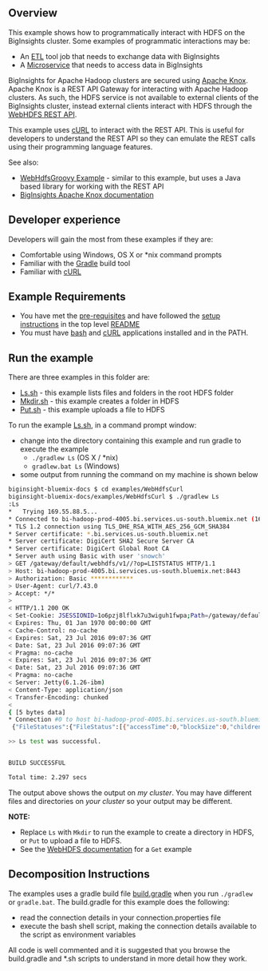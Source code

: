 ## Overview

This example shows how to programmatically interact with HDFS on the BigInsights cluster.  Some examples of programmatic interactions may be:

- An [ETL](https://en.wikipedia.org/wiki/Extract,_transform,_load) tool job that needs to exchange data with BigInsights
- A [Microservice](https://en.wikipedia.org/wiki/Microservices) that needs to access data in BigInsights

BigInsights for Apache Hadoop clusters are secured using [Apache Knox](https://knox.apache.org/).  Apache Knox is a REST API Gateway for interacting with Apache Hadoop clusters.  As such, the HDFS service is not available to external clients of the BigInsights cluster, instead external clients interact with HDFS through the [WebHDFS REST API](http://hadoop.apache.org/docs/stable/hadoop-project-dist/hadoop-hdfs/WebHDFS.html).

This example uses [cURL](https://curl.haxx.se/) to interact with the REST API. This is useful for developers to understand the REST API so they can emulate the REST calls using their programming language features.

See also:

- [WebHdfsGroovy Example](../WebHdfsGroovy/README.md) - similar to this example, but uses a Java based library for working with the REST API
- [BigInsights Apache Knox documentation](https://www.ibm.com/support/knowledgecenter/en/SSPT3X_4.2.0/com.ibm.swg.im.infosphere.biginsights.admin.doc/doc/knox_overview.html)


## Developer experience

Developers will gain the most from these examples if they are:

- Comfortable using Windows, OS X or *nix command prompts
- Familiar with the [Gradle](https://gradle.org/) build tool
- Familiar with  [cURL](https://curl.haxx.se/)

## Example Requirements

- You have met the [pre-requisites](../../README.md#pre-requisites) and have followed the [setup instructions](../../README.md#setup-instructions) in the top level [README](../../README.md)
- You must have [bash](https://www.gnu.org/software/bash/) and [cURL](https://curl.haxx.se/) applications installed and in the PATH.

## Run the example

There are three examples in this folder are:

- [Ls.sh](./Ls.sh) - this example lists files and folders in the root HDFS folder
- [Mkdir.sh](./Mkdir.sh) - this example creates a folder in HDFS
- [Put.sh](./Put.sh) - this example uploads a file to HDFS

To run the example [Ls.sh](./Ls.sh), in a command prompt window:

   - change into the directory containing this example and run gradle to execute the example
      - `./gradlew Ls` (OS X / *nix)
      - `gradlew.bat Ls` (Windows)
   - some output from running the command on my machine is shown below 

```bash
biginsight-bluemix-docs $ cd examples/WebHdfsCurl
biginsight-bluemix-docs/examples/WebHdfsCurl $ ./gradlew Ls
:Ls
*   Trying 169.55.88.5...
* Connected to bi-hadoop-prod-4005.bi.services.us-south.bluemix.net (169.55.88.5) port 8443 (#0)
* TLS 1.2 connection using TLS_DHE_RSA_WITH_AES_256_GCM_SHA384
* Server certificate: *.bi.services.us-south.bluemix.net
* Server certificate: DigiCert SHA2 Secure Server CA
* Server certificate: DigiCert Global Root CA
* Server auth using Basic with user 'snowch'
> GET /gateway/default/webhdfs/v1//?op=LISTSTATUS HTTP/1.1
> Host: bi-hadoop-prod-4005.bi.services.us-south.bluemix.net:8443
> Authorization: Basic ************
> User-Agent: curl/7.43.0
> Accept: */*
>
< HTTP/1.1 200 OK
< Set-Cookie: JSESSIONID=1o6pzj8lflxk7u3wiguh1fwpa;Path=/gateway/default;Secure;HttpOnly
< Expires: Thu, 01 Jan 1970 00:00:00 GMT
< Cache-Control: no-cache
< Expires: Sat, 23 Jul 2016 09:07:36 GMT
< Date: Sat, 23 Jul 2016 09:07:36 GMT
< Pragma: no-cache
< Expires: Sat, 23 Jul 2016 09:07:36 GMT
< Date: Sat, 23 Jul 2016 09:07:36 GMT
< Pragma: no-cache
< Server: Jetty(6.1.26-ibm)
< Content-Type: application/json
< Transfer-Encoding: chunked
<
{ [5 bytes data]
* Connection #0 to host bi-hadoop-prod-4005.bi.services.us-south.bluemix.net left intact
 {"FileStatuses":{"FileStatus":[{"accessTime":0,"blockSize":0,"childrenNum":9,"fileId":16935,"group":"hdfs","length":0,"modificationTime":1469253686371,"owner":"ams","pathSuffix":"amshbase","permission":"775","replication":0,"storagePolicy":0,"type":"DIRECTORY"},{"accessTime":0,"blockSize":0,"childrenNum":1,"fileId":16394,"group":"hadoop","length":0,"modificationTime":1469196845692,"owner":"yarn","pathSuffix":"app-logs","permission":"777","replication":0,"storagePolicy":0,"type":"DIRECTORY"},{"accessTime":0,"blockSize":0,"childrenNum":2,"fileId":16389,"group":"hdfs","length":0,"modificationTime":1467263190881,"owner":"hdfs","pathSuffix":"apps","permission":"755","replication":0,"storagePolicy":0,"type":"DIRECTORY"},{"accessTime":0,"blockSize":0,"childrenNum":1,"fileId":16879,"group":"hdfs","length":0,"modificationTime":1467263172854,"owner":"hdfs","pathSuffix":"iop","permission":"755","replication":0,"storagePolicy":0,"type":"DIRECTORY"},{"accessTime":0,"blockSize":0,"childrenNum":1,"fileId":16397,"group":"hdfs","length":0,"modificationTime":1467263051976,"owner":"mapred","pathSuffix":"mapred","permission":"755","replication":0,"storagePolicy":0,"type":"DIRECTORY"},{"accessTime":0,"blockSize":0,"childrenNum":2,"fileId":16399,"group":"hadoop","length":0,"modificationTime":1467263052277,"owner":"mapred","pathSuffix":"mr-history","permission":"777","replication":0,"storagePolicy":0,"type":"DIRECTORY"},{"accessTime":0,"blockSize":0,"childrenNum":0,"encBit":true,"fileId":17153,"group":"biusers","length":0,"modificationTime":1469117673564,"owner":"snowch","pathSuffix":"securedir"       ,"permission":"700","replication":0,"storagePolicy":0,"type":"DIRECTORY"},{"accessTime":0,"blockSize":0,"childrenNum":2,"fileId":16386,"group":"hdfs","length":0,"modificationTime":1469117617021,"owner":"hdfs","pathSuffix":"tmp","permission":"777","replication":0,"storagePolicy":0,"type":"DIRECTORY"},{"accessTime":0,"blockSize":0,"childrenNum":7,"fileId":16387,"group":"hdfs","length":0,"modificationTime":1469117660348,"owner":"hdfs","pathSuffix":"user","permission":"755","replication":0,"storagePolicy":0,"type":"DIRECTORY"}]}}

>> Ls test was successful.


BUILD SUCCESSFUL

Total time: 2.297 secs
```
The output above shows the output on *my cluster*.  You may have different files and directories on *your cluster* so your output may be different.
 
**NOTE:** 
- Replace `Ls` with `Mkdir` to run the example to create a directory in HDFS, or `Put` to upload a file to HDFS.
- See the [WebHDFS documentation](http://hadoop.apache.org/docs/stable/hadoop-project-dist/hadoop-hdfs/WebHDFS.html#Open_and_Read_a_File) for a `Get` example 

## Decomposition Instructions

The examples uses a gradle build file [build.gradle](./build.gradle) when you run `./gradlew` or `gradle.bat`.  The build.gradle for this example does the following:

- read the connection details in your connection.properties file
- execute the bash shell script,  making the connection details available to the script as environment variables

All code is well commented and it is suggested that you browse the build.gradle and *.sh scripts to understand in more detail how they work.

